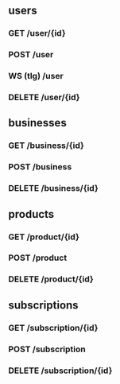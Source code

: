## users

### GET /user/{id}

### POST /user

### WS (tlg) /user

### DELETE /user/{id}

## businesses

### GET /business/{id}

### POST /business

### DELETE /business/{id}

## products

### GET /product/{id}

### POST /product

### DELETE /product/{id}

## subscriptions

### GET /subscription/{id}

### POST /subscription

### DELETE /subscription/{id}